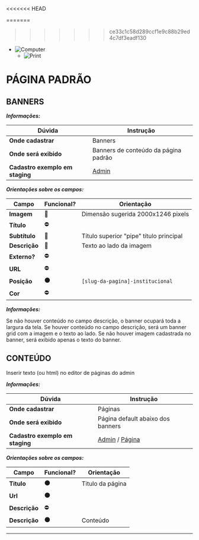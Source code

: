 




<<<<<<< HEAD

=======
>>>>>>> ce33c1c58d289ccf1e9c88b29ed4c7df3eadf130
- ![Computer](../images/prints/computer.png)
  - ![Print](../images/prints/07-default.png)

# PÁGINA PADRÃO

## BANNERS

***Informações:***

| Dúvida                          | Instrução                                                       |
| ------------------------------- | --------------------------------------------------------------- |
| **Onde cadastrar**              | Banners                                                         |
| **Onde será exibido**           | Banners de conteúdo da página padrão                            |
| **Cadastro exemplo em staging** | [Admin](https://template5.vnda.dev/admin/midias/editar?id=56)   |

***Orientações sobre os campos:***

| Campo         | Funcional?          | Orientação                          |
| ------------- | ------------------- | ----------------------------------- |
| **Imagem**    | :large_blue_circle: | Dimensão sugerida 2000x1246 pixels  |
| **Título**    | :no_entry:          |                                     |
| **Subtítulo** | :large_blue_circle: | Título superior "pipe" título principal |
| **Descrição** | :large_blue_circle: | Texto ao lado da imagem             |
| **Externo?**  | :no_entry:          |                                     |
| **URL**       | :no_entry:          |                                     |
| **Posição**   | :black_circle:      | `[slug-da-pagina]-institucional`   |
| **Cor**       | :no_entry:          |                                     |

***Informações:***

Se não houver conteúdo no campo descrição, o banner ocupará toda a largura da tela.
Se houver conteúdo no campo descrição, será um banner grid com a imagem e o texto ao lado.
Se não houver imagem cadastrada no banner, será exibido apenas o texto do banner.

## CONTEÚDO

Inserir texto (ou html) no editor de páginas do admin

***Informações:***

| Dúvida                          | Instrução                |
| ------------------------------- | ------------------------ |
| **Onde cadastrar**              | Páginas                  |
| **Onde será exibido**           | Página default abaixo dos banners |
| **Cadastro exemplo em staging** | [Admin](https://template5.vnda.dev/admin/paginas/editar?id=test) / [Página](https://template5.vnda.dev/p/test) |

***Orientações sobre os campos:***

| Campo         | Funcional?     | Orientação       |
| ------------- | -------------- | ---------------- |
| **Titulo**    | :black_circle: | Titulo da página |
| **Url**       | :black_circle: |                  |
| **Descrição** | :no_entry:     |                  |
| **Descrição** | :black_circle: | Conteúdo         |

***
